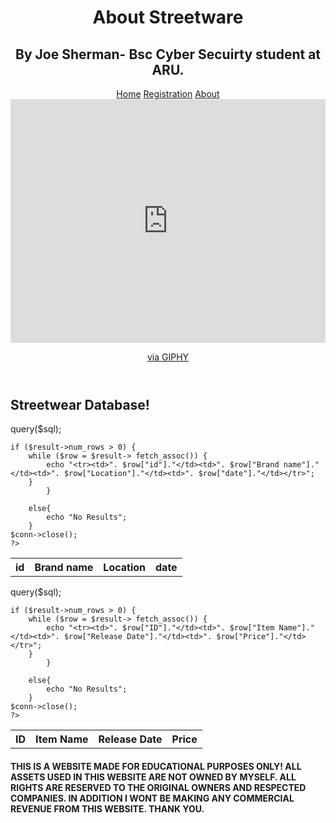 <!DOCTYPE html>
<html>
<head>
<title>About Streetware</title>
<link rel="stylesheet" href="style.css">
<header>
<h1>About Streetware</h1>
<h2>By Joe Sherman- Bsc Cyber Secuirty student at ARU.</h2>
<a href="index.php">Home</a>
<a href="registration.php">Registration</a>
<a href="about.php">About</a>
<div class="image1">
	<iframe src="https://giphy.com/embed/12GA6HQ5bK7kK4" width="100%" height="10%" frameBorder="0" class="giphy-embed" allowFullScreen></iframe><p><a href="https://giphy.com/gifs/swag-ymcmb-follow-me-12GA6HQ5bK7kK4">via GIPHY</a></p>
</div>
</header>
</head>
<body>
<section>
<h1>Streetwear Database!</h1>
<table>
	<tr>
		<th>id</th>
		<th>Brand name</th>
		<th>Location</th>
		<th>date</th>
	</tr>
	<?php 
	$conn = mysqli_connect("localhost", "root", "", "streetwear");
	$sql = "SELECT * FROM brands";
	$result = $conn-> query($sql);

	if ($result->num_rows > 0) {
		while ($row = $result-> fetch_assoc()) {
			echo "<tr><td>". $row["id"]."</td><td>". $row["Brand name"]."</td><td>". $row["Location"]."</td><td>". $row["date"]."</td></tr>";
		}
			}
	
		else{
			echo "No Results";
		}
	$conn->close();
	?>
	
</table>
<table>
	<tr>
		<th>ID</th>
		<th>Item Name</th>
		<th>Release Date</th>
		<th>Price</th>
	</tr>
	<?php 
	$conn = mysqli_connect("localhost", "root", "", "streetwear");
	$sql = "SELECT * FROM item";
	$result = $conn-> query($sql);

	if ($result->num_rows > 0) {
		while ($row = $result-> fetch_assoc()) {
			echo "<tr><td>". $row["ID"]."</td><td>". $row["Item Name"]."</td><td>". $row["Release Date"]."</td><td>". $row["Price"]."</td></tr>";
		}
			}
	
		else{
			echo "No Results";
		}
	$conn->close();
	?>
	
</table>
</section>
</body>
<footer>
<h4>THIS IS A WEBSITE MADE FOR EDUCATIONAL PURPOSES ONLY! ALL ASSETS USED IN THIS WEBSITE ARE NOT OWNED BY MYSELF. ALL RIGHTS ARE RESERVED TO THE ORIGINAL OWNERS AND RESPECTED COMPANIES. IN ADDITION I WONT BE MAKING ANY COMMERCIAL REVENUE FROM THIS WEBSITE. THANK YOU.</h4>
</footer>
</html>
